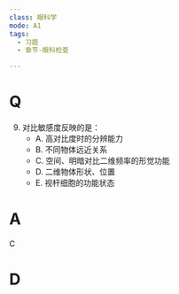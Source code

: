 ```yaml
---
class: 眼科学
mode: A1
tags:
  - 习题
  - 章节-眼科检查

---
```


# Q
9. 对比敏感度反映的是：
   - A. 高对比度时的分辨能力
   - B. 不同物体远近关系
   - C. 空间、明暗对比二维频率的形觉功能
   - D. 二维物体形状、位置
   - E. 视杆细胞的功能状态
# A
C
# D
